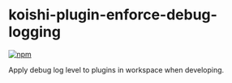 # koishi-plugin-enforce-debug-logging

[![npm](https://img.shields.io/npm/v/koishi-plugin-enforce-debug-logging?style=flat-square)](https://www.npmjs.com/package/koishi-plugin-enforce-debug-logging)

Apply debug log level to plugins in workspace when developing.
